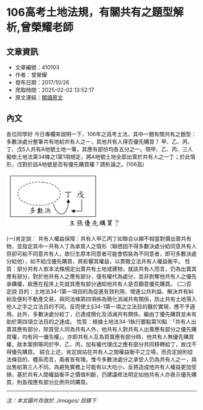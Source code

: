 # 106高考土地法規，有關共有之題型解析,曾榮耀老師

## 文章資訊
- 文章編號：410103
- 作者：曾榮耀
- 發布日期：2017/10/26
- 爬取時間：2025-02-02 13:52:17
- 原文連結：[閱讀原文](https://real-estate.get.com.tw/Columns/detail.aspx?no=410103)

## 內文
各位同學好
今日專欄來說明一下，106年之高考土法，其中一題有關共有之題型：
多數決處分整筆共有地給共有人之一，其他共有人得否優先購買？
甲、乙、丙、丁、戊5人共有A地號土地一筆，其應有部份均各五分之一。現甲、乙、丙、三人擬依土地法第34條之1第1項規定，將A地號土地全部出賣於共有人之一丁；於此情形，戊對於該A地號是否有優先購買權？請析論之。(106高)

![圖片](./images/410103_b423c158eec8f4cc7f0a83f530d0bbcc.png)

(一)肯定說：
共有人權益保障：共有人甲乙丙丁如聯合以顯不相當對價出賣共有物，並指定其中一共有人丁為承買人之情形（聯想因不得多數決處分給同意共有人但卻可給不同意共有人，故衍生原本同意者可能會假裝為不同意者，即可多數決處分給他），如不給戊優先購買，將影響其權益，以貫徹立法共有人權益衡平。
性質：部分共有人依本法條規定出賣共有土地或建物，就該共有人而言，仍為出賣其應有部分，對於他共有人之應有部分，僅有權代為處分，並非剝奪他共有人之優先承購權，故應在程序上先就其應有部分通知他共有人是否願意優先購買。
(二)否定說
目的：土地法34-1第一項目的為促進有效利用、增進公共利益、解決共有糾紛及便利不動產交易，與同法條第四項係為簡化消滅共有關係，防止共有土地落入他人之手之立法目的不同。反而使土§34-1第一項之立法目的難於實現，應不予適用。此外，多數決處分給丁，已達成簡化及消滅共有關係，繼由丁優先購買並未有助於第四項立法目的之達成。
性質：根據土地法34-1執行要點第10點：「共有人出賣其應有部分，除買受人同為共有人外，他共有人對共有人出賣應有部分之優先購買權，均有同一優先權」，亦即共有人互為買賣應有部分時，他共有人無優先購買權，故本案例等同於甲、乙、丙，加有權代理戊之應有部分共同移轉給丁，故戊不得優先購買。
綜合上述，肯定說站在共有人之間權益衡平之立場，而否定說則從法條目的、體系而言，兩者皆有理。惟今多數決處分之承受人仍為共有人之一，與出售給第三人不同，為避免實務上可能有以大吃小，反將造成他共有人權益更加受損，基於共有人間權益衡平之價值判斷，仍建議修法明定如他共有人亦表示優先購買，則各按應有部分比例共同購買。

---
*注：本文圖片存放於 ./images/ 目錄下*
